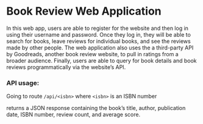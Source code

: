 # Book Review Web Application

In this web app, users are able to register for the website and then log in using their username and password. Once they log in, they will be able to search for books, leave reviews for individual books, and see the reviews made by other people. The web application also uses the a third-party API by Goodreads, another book review website, to pull in ratings from a broader audience. Finally, users are able to query for book details and book reviews programmatically via the website’s API.

### API usage:
Going to route `/api/<isbn>` where `<isbn>` is an ISBN number

returns a JSON response containing the book’s title, author, publication date, ISBN number, review count, and average score. 
